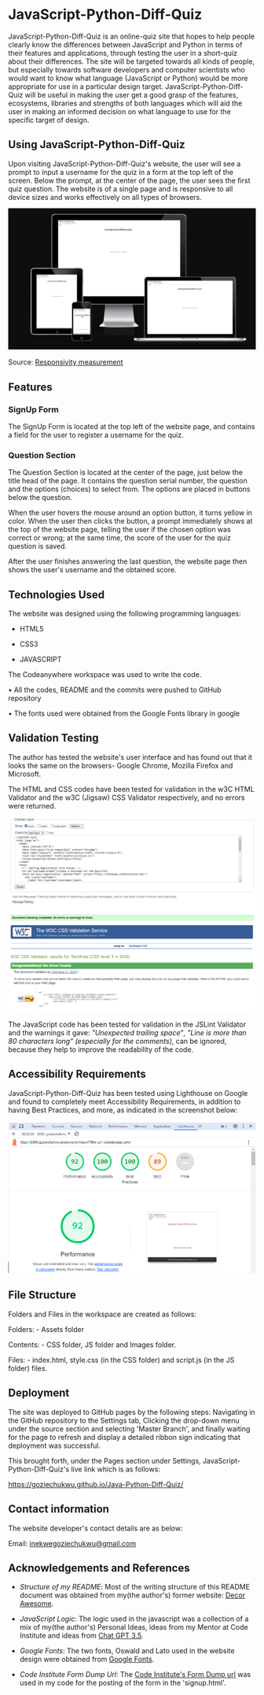 # JavaScript-Python-Diff-Quiz

JavaScript-Python-Diff-Quiz is an online-quiz site that hopes to help people clearly know the differences between JavaScript and Python in terms of their features and applications, through testing the user in a short-quiz about their differences. The site will be targeted towards all kinds of people, but especially towards software developers and computer scientists who would want to know what language (JavaScript or Python) would be more appropriate for use in a particular design target. JavaScript-Python-Diff-Quiz will be useful in making the user get a good grasp of the features, ecosystems, libraries and strengths of both languages which will aid the user in making an informed decision on what language to use for the specific target of design.

## Using JavaScript-Python-Diff-Quiz

Upon visiting JavaScript-Python-Diff-Quiz's website, the user will see a prompt to input a username for the quiz in a form at the top left of the screen. Below the prompt, at the center of the page, the user sees the first quiz question. The website is of a single page and is responsive to all device sizes and works effectively on all types of browsers.

<img src="./assets/images/responsiveness-screenshot.png" alt="Responsiveness Screenshot">

Source: [Responsivity measurement](https://ui.dev/amiresponsive?url=%20https://goziechukwu.github.io/Java-Python-Diff-Quiz/)

## Features

### SignUp Form

The SignUp Form is located at the top left of the website page, and contains a field for the user to register a username for the quiz.

### Question Section

The Question Section is located at the center of the page, just below the title head of the page. It contains the question serial number, the question and the options (choices) to select from. The options are placed in buttons below the question.

When the user hovers the mouse around an option button, it turns yellow in color. When the user then clicks the button, a prompt immediately shows at the top of the website page, telling the user if the chosen option was correct or wrong; at the same time, the score of the user for the quiz question is saved.

After the user finishes answering the last question, the website page then shows the user's username and the obtained score.

## Technologies Used

The website was designed using the following programming languages:

- HTML5

- CSS3
  
- JAVASCRIPT

The Codeanywhere workspace was used to write the code. 

• All the codes, README and the commits were pushed to GitHub repository

• The fonts used were obtained from the Google Fonts library in google

## Validation Testing

The author has tested the website's user interface and has found out that it looks the same on the browsers- Google Chrome, Mozilla Firefox and Microsoft.

The HTML and CSS codes have been tested for validation in the w3C HTML Validator and the w3C (Jigsaw) CSS Validator respectively, and no errors were returned.

<img src="./assets/images/validation-testing-screenshot-1.PNG" alt="First Validation Testing">

<img src="./assets/images/validation-testing-screenshot-2.PNG" alt="Second Validation Testing">

The JavaScript code has been tested for validation in the JSLint Validator and the warnings it gave: _"Unexpected trailing space"_, _"Line is more than 80 characters long" (especially for the comments)_, can be ignored, because they help to improve the readability of the code.

## Accessibility Requirements

JavaScript-Python-Diff-Quiz has been tested using Lighthouse on Google and found to completely meet Accessibility Requirements, in addition to having Best Practices, and more, as indicated in the screenshot below:

<img src="./assets/images/accessibility-requirements-score-screenshot.PNG" alt="Accessibility Requirements Score">

## File Structure

Folders and Files in the workspace are created as follows:

Folders: - Assets folder

Contents: - CSS folder, JS folder and Images folder.

Files: - index.html, style.css (in the CSS folder) and script.js (in the JS folder) files.

## Deployment

The site was deployed to GitHub pages by the following steps:
Navigating in the GitHub repository to the Settings tab,
Clicking the drop-down menu under the source section and selecting 'Master Branch', and finally waiting for the page to refresh and display a detailed ribbon sign indicating that deployment was successful.

This brought forth, under the Pages section under Settings, JavaScript-Python-Diff-Quiz's live link which is as follows:

<https://goziechukwu.github.io/Java-Python-Diff-Quiz/>

## Contact information

The website developer's contact details are as below:

Email: inekwegoziechukwu@gmail.com

## Acknowledgements and References

- _Structure of my README_: Most of the writing structure of this README document was obtained from my(the author's) former website: [Decor Awesome](https://goziechukwu.github.io/decor-awesome/).

- _JavaScript Logic_: The logic used in the javascript was a collection of a mix of my(the author's) Personal Ideas, ideas from my Mentor at Code Institute and ideas from [Chat GPT 3.5](https://chat.openai.com/).

- _Google Fonts_: The two fonts, Oswald and Lato used in the website design were obtained from [Google Fonts](https://fonts.google.com/).

- _Code Institute Form Dump Url_: The [Code Institute's Form Dump url](https://formdump.codeinstitute.net/) was used in my code for the posting of the form in the 'signup.html'.